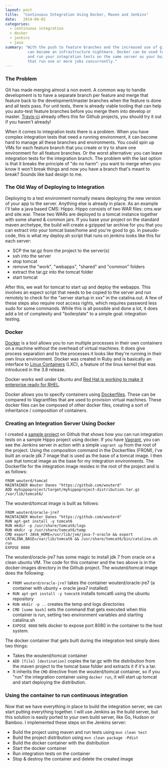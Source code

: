 ```yaml
---
layout: post
title:  "Continuous Integration Using Docker, Maven and Jenkins"
date:   2014-04-02
categories:
  - continuous integration
  - docker
  - jenkins
  - java
summary: "With the push to feature branches and the increased use of git, continuous integration of every single branch
          can become an infrastructure nightmare. Docker can be used to eliminate the need to deploy to remote servers
          and run your integration tests on the same server as your build. Scaling can then be done using Jenkins slaves
          that run one or more jobs concurrently."
---
```

### The Problem
Git has made merging almost a non event. A common way to handle development is to have a separate branch per feature and
merge that feature back to the development/master branches when the feature is done and all tests pass. For unit tests,
there is already viable tooling that can help you auto-test feature branches before you merge them into develop or
master. [Travis-ci][travis] already offers this for Github projects, you should try it out if you haven't already!

When it comes to integration tests there is a problem. When you have complex integration tests that need a running
environment, it can become hard to manage all these branches and environments. You could spin up VMs for each feature
branch that you create or try to share one environment for all feature branches. Or the worst alternative: you can leave
integration tests for the integration branch. The problem with the last option is that it breaks the principle of
"do no harm": you want to merge when you know it won't break things and now you have a branch that's meant to break?
Sounds like bad design to me.

### The Old Way of Deploying to Integration
Deploying to a test environment normally means deploying the new version of your app to the server. Anything else is
already in place. As an example I'll take a java based CMS: Hippo. Hippo consists of two WAR files: cms.war and
site.war. These two WARs are deployed to a tomcat instance together with some shared & common jars. If you base your
project on the standard maven archetype, the build will create a gzipped tar archive for you that you can extract into
your tomcat base/home and you're good to go. In pseudo-code, this is what my deploy.sh script that runs on jenkins looks
like this for each server:

* SCP the tar.gz from the project to the server(s)
* ssh into the server
* stop tomcat
* remove the "work", "webapps", "shared" and "common" folders
* extract the tar.gz into the tomcat folder
* start tomcat

After this, we wait for tomcat to start up and deploy the webapps. This involves an expect script that needs to be
copied to the server and run remotely to check for the "server startup in xxx" in the catalina.out. A few of these steps
also require root access rights, which requires password less sudo for some commands. While this is all possible and
done a lot, it does add a lot of complexity and "boilerplate" to a simple goal: integration testing.

### Docker
[Docker][docker] is a tool allows you to run multiple processes in their own containers on a machine without the
overhead of virtual machines. It does give process separation and to the processes it looks like they're running in
their own linux environment. Docker was created in Ruby and is basically an interface to [Linux Containers][lxc] (LXC),
a feature of the linux kernel that was introduced in the 3.8 release.

Docker works well under Ubuntu and [Red Hat is working to make it enterprise ready for RHEL][docker-rhel].

Docker allows you to specify containers using [Dockerfiles][docker-builder]. These can be compared to Vagrantfiles that
are used to provision virtual machines. These docker files can be composed of other docker files, creating a sort of
inheritance / composition of containers.

### Creating an Integration Server Using Docker
I created a [sample project][hippo-docker] on Github that shows how you can run integration tests on a sample Hippo project
using docker. If you have [Vagrant][vagrant], you can see the Jenkins server in action with a simple `vagrant up` from the
root of the project. Using the composition command in the Dockerfiles (FROM), I've built an oracle jdk 7 image that is used
as the base of a tomcat image. I then use that tomcat image as the base for my integration environments. The Dockerfile for
the integration image resides in the root of the project and is as follows:

    FROM wouterd/tomcat
    MAINTAINER Wouter Danes "https://github.com/wouterd"    
    ADD myhippoproject/target/myhippoproject-distribution.tar.gz /var/lib/tomcat6/

The wouterd/tomcat image is built as follows:

    FROM wouterd/oracle-jre7
    MAINTAINER Wouter Danes "https://github.com/wouterd"
    RUN apt-get install -y tomcat6
    RUN mkdir -p /usr/share/tomcat6/logs
    RUN mkdir -p /usr/share/tomcat6/temp
    CMD export JAVA_HOME=/usr/lib/jvm/java-7-oracle && export CATALINA_BASE=/var/lib/tomcat6 && /usr/share/tomcat6/bin/catalina.sh run
    EXPOSE 8080
    
The wouterd/oracle-jre7 has some magic to install jdk 7 from oracle on a clean ubuntu VM. The code for this container and the two above
is in the docker-images directory in the Github project. The wouterd/tomcat image does the following:

* `FROM wouterd/oracle-jre7` takes the container wouterd/oracle-jre7 (a container with ubunty + oracle java7 installed)
* `RUN apt-get install -y tomcat6` installs tomcat6 using the ubuntu repository
* `RUN mkdir -p ..` creates the temp and logs directories
* `CMD [some bash]` sets the command that gets executed when this container is run, setting two environment variables and starting catalina.sh
* `EXPOSE 8080` tells docker to expose port 8080 in the container to the host system.

The docker container that gets built during the integration test simply does two things:

* Takes the wouterd/tomcat container 
* `ADD [file] [destination]` copies the tar.gz with the distribution from the maven project to the tomcat base folder and extracts it if it's a tar.
* It inherits the `CMD` directive from the wouterd/tomcat container, so if you "run" the integration container using `docker run`, it will start up 
tomcat and start deploying the distribution.

### Using the container to run continuous integration
Now that we have everything in place to build the integration server, we can start putting everything together. I will use Jenkins as the build server,
but this solution is easily ported to your own build server, like Go, Hudson or Bamboo. I implemented these steps on the Jenkins server:

* Build the project using maven and run tests using `mvn clean test`
* Build the project distribution using `mvn clean package -Pdist`
* Build the docker container with the distribution
* Start the docker container
* Run integration tests on the container
* Stop & destroy the container and delete the created image



[travis]:https://travis-ci.org/
[docker]:https://www.docker.io/
[lxc]:https://linuxcontainers.org/
[docker-rhel]:http://www.infoworld.com/t/application-virtualization/red-hat-fast-tracks-docker-apps-enterprise-linux-238122
[docker-builder]:http://docs.docker.io/en/latest/reference/builder/
[hippo-docker]:https://github.com/wouterd/hippo-docker
[vagrant]:http://www.vagrantup.com